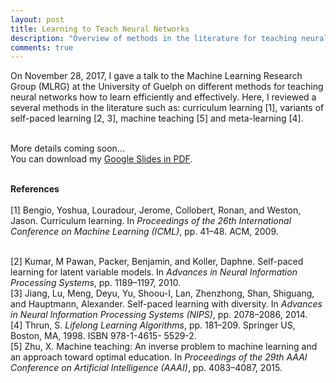 ```yaml
---
layout: post
title: Learning to Teach Neural Networks
description: "Overview of methods in the literature for teaching neural networks how to learn"
comments: true
---
```


On November 28, 2017, I gave a talk to the Machine Learning Research Group
(MLRG) at the University of Guelph on different methods for teaching neural
networks how to learn efficiently and effectively. Here, I reviewed a several
methods in the literature such as: curriculum learning [1], variants of self-paced
learning [2, 3], machine teaching [5] and meta-learning [4]. 

<br />
More details coming soon...

<br />
You can download my <a href="https://drive.google.com/file/d/1FPqqdMW0TjSMoIvgXaoa8vZzxHOCakqk/view?usp=sharing" target="_blank">Google Slides in PDF</a>.

<br /><b>References</b><br/>
<br />
[1] Bengio, Yoshua, Louradour, Jerome, Collobert, Ronan, and Weston, Jason. Curriculum learning. In <i>Proceedings of the 26th International Conference on Machine Learning (ICML)</i>, pp. 41–48. ACM, 2009.

<br />
[2] Kumar, M Pawan, Packer, Benjamin, and Koller, Daphne. Self-paced learning for latent variable models. In <i>Advances in Neural Information Processing Systems</i>, pp. 1189–1197, 2010.

<br />
[3] Jiang, Lu, Meng, Deyu, Yu, Shoou-I, Lan, Zhenzhong, Shan, Shiguang, and Hauptmann, Alexander. Self-paced learning with diversity. In <i>Advances in Neural Information Processing Systems (NIPS)</i>, pp. 2078–2086, 2014.

<br />
[4] Thrun, S. <i>Lifelong Learning Algorithms</i>, pp. 181–209. Springer US, Boston, MA, 1998. ISBN 978-1-4615- 5529-2.

<br />
[5] Zhu, X. Machine teaching: An inverse problem to machine learning and an approach toward optimal education. In <i>Proceedings of the 29th AAAI Conference on Artificial Intelligence (AAAI)</i>, pp. 4083–4087, 2015.


